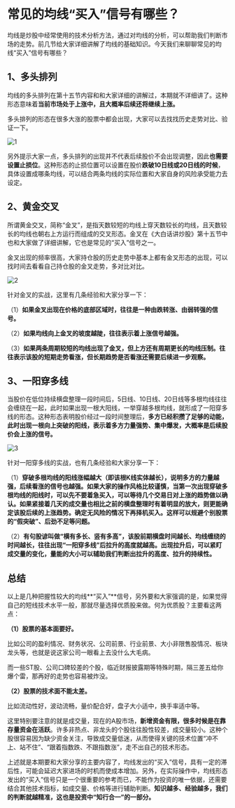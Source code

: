# 常见的均线“买入”信号有哪些？

均线是炒股中经常使用的技术分析方法，通过对均线的分析，可以帮助我们判断市场的走势。前几节给大家详细讲解了均线的基础知识。今天我们来聊聊常见的均线“买入”信号有哪些？

## 1、多头排列

均线的多头排列在第十五节内容和和大家详细的讲解过，本期就不详细讲了。这种形态意味着**当前市场处于上涨中，且大概率后续还将继续上涨。**

多头排列的形态在很多大涨的股票中都会出现，大家可以去找找历史走势对比、验证一下。

![1](https://apicdn.app.gtja.com/baishitong/ZXZX/202108/fwb_images/38ee6c85f83d4fd79f0fdd4f608772da.png)

另外提示大家一点，多头排列的出现并不代表后续股价不会出现调整，因此**也需要设置止损位**。这种形态的止损位置可以设置在股价**跌破10日线或20日线的时候**，具体设置成哪条均线，可以结合两条均线的实际位置和大家自身的风险承受能力去设定。

## 2、黄金交叉

所谓黄金交叉，简称“金叉”，是指天数较短的均线上穿天数较长的均线，且天数较长的均线也朝右上方运行而组成的交叉形态。金叉在《大白话讲炒股》第十五节中也和大家做了详细讲解，它也是常见的“买入”信号之一。

金叉出现的频率很高，大家持仓股的历史走势中基本上都有金叉形态的出现，可以找时间去看看自己持仓股的金叉走势，多对比对比。

![2](https://apicdn.app.gtja.com/baishitong/ZXZX/202108/fwb_images/a1a19b14df1c4a1696715dfa15c629e2.png)

针对金叉的实战，这里有几条经验和大家分享一下：

（1）**如果金叉出现在价格的底部区域时，往往是一种由跌转涨、由弱转强的信号。**

（2）**如果均线向上金叉的坡度越陡，往往表示着上涨信号越强。**

（3）**如果两条周期较短的均线出现了金叉，但上方还有周期更长的均线压制。往往表示该股的短期走势看涨，但长期趋势是否看涨还需要后续进一步观察。**

## 3、一阳穿多线

当股价在低位持续横盘整理一段时间后，5日线、10日线、20日线等多根均线往往会缠绕在一起，此时如果出现一根大阳线，一举穿越多根均线，就形成了一阳穿多线的形态。这种形态表明股价经过一段时间整理后，**多方已经积攒了足够的动能，此时出现一根向上突破的阳线，表示着多方力量强势、集中爆发，大概率是后续股价会上涨的信号。**

![3](https://apicdn.app.gtja.com/baishitong/ZXZX/202108/fwb_images/2d641ac02827407985df9764ee3644f3.png)

针对一阳穿多线的实战，也有几条经验和大家分享一下：

（1）**穿破多根均线的阳线涨幅越大（即该根K线实体越长），说明多方的力量越强，后续看涨的信号也越强。如果大家的操作风格比较谨慎，当第一次出现穿破多根均线的阳线时，可以先不要着急买入，可以等待几个交易日对上涨的趋势做以确认。如果紧接着几天的成交量也相比之前的横盘整理时有着明显的放大，则更能确定该股后续的上涨趋势。确定无风险的情况下再择机买入。这样可以规避个别股票的“假突破”、后劲不足等问题。**

（2）**有句股谚叫做“横有多长、竖有多高”，该股前期横盘时间越长、均线缠绕的时间越长，往往出现“一阳穿多线”后拉升的高度就越高。出现拉升后，可以紧盯成交量的变化，量能的大小可以辅助我们判断出拉升的高度、拉升的持续性。**

## 总结

以上是几种把握性较大的均线**“买入”**信号，另外要和大家强调的是，如果觉得自己的短线技术水平一般，那就尽量选择优质股来做。何为优质股？主要看这两点：

**（1）股票的基本面要好。**

比如公司的盈利情况、财务状况、公司前景、行业前景、大小非限售股情况、板块龙头等，也就是说这家公司一眼看上去没什么大毛病。

而一些ST股、公司口碑较差的个股，临近财报披露期等特殊时期，隔三差五给你爆个雷，那再好的走势也容易被炸没。

**（2）股票的技术面不能太差。**

比如流动性好，波动流畅，量价配合好，盘子大小适中，换手率适中等。

这里特别要注意的就是成交量，现在的A股市场，**新增资金有限，很多时候是在靠存量资金在活跃**。许多非热点、非龙头的个股往往股性较差，成交量较小。这种个股很容易因为缺少资金关注，导致成交量低迷，从而使得关键的技术位置“冲不上、站不住”、“跟着指数跌、不跟指数涨”，走不出自己的技术形态。

上述就是本期要和大家分享的主要内容了，均线发出的“买入”信号，具有一定的滞后性，可能会延迟大家进场的时机而使成本增加。另外，在实际操作中，均线形态发出的“买入”信号只是一个很重要的参考而已，不能作为投资的唯一依据，还需要结合其他技术指标，如成交量、价格等进行辅助判断。**知识越多、经验越多，我们的判断就越精准，这也是投资中“知行合一”的一部分。**